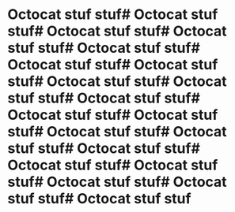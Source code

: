 # Octocat stuf stuf# Octocat stuf stuf# Octocat stuf stuf# Octocat stuf stuf# Octocat stuf stuf# Octocat stuf stuf# Octocat stuf stuf# Octocat stuf stuf# Octocat stuf stuf# Octocat stuf stuf# Octocat stuf stuf# Octocat stuf stuf# Octocat stuf stuf# Octocat stuf stuf# Octocat stuf stuf# Octocat stuf stuf# Octocat stuf stuf# Octocat stuf stuf# Octocat stuf stuf# Octocat stuf stuf
